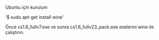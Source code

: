 Ubuntu için kurulum

'$ sudo apt-get install wine'

Önce
cs1.6_fullv7.exe 
ve sonra 
cs1.6_fullv23_pack.exe
exelerini wine ile çalıştırın.
